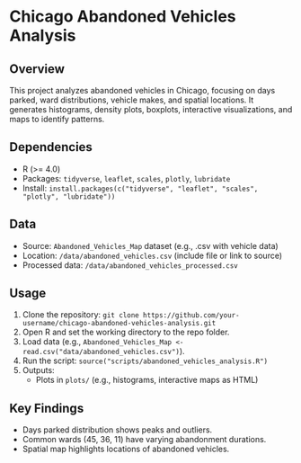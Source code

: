 # Chicago Abandoned Vehicles Analysis

## Overview
This project analyzes abandoned vehicles in Chicago, focusing on days parked, ward distributions, vehicle makes, and spatial locations. It generates histograms, density plots, boxplots, interactive visualizations, and maps to identify patterns.

## Dependencies
- R (>= 4.0)
- Packages: `tidyverse`, `leaflet`, `scales`, `plotly`, `lubridate`
- Install: `install.packages(c("tidyverse", "leaflet", "scales", "plotly", "lubridate"))`

## Data
- Source: `Abandoned_Vehicles_Map` dataset (e.g., .csv with vehicle data)
- Location: `/data/abandoned_vehicles.csv` (include file or link to source)
- Processed data: `/data/abandoned_vehicles_processed.csv`

## Usage
1. Clone the repository: `git clone https://github.com/your-username/chicago-abandoned-vehicles-analysis.git`
2. Open R and set the working directory to the repo folder.
3. Load data (e.g., `Abandoned_Vehicles_Map <- read.csv("data/abandoned_vehicles.csv")`).
4. Run the script: `source("scripts/abandoned_vehicles_analysis.R")`
5. Outputs:
   - Plots in `plots/` (e.g., histograms, interactive maps as HTML)

## Key Findings
- Days parked distribution shows peaks and outliers.
- Common wards (45, 36, 11) have varying abandonment durations.
- Spatial map highlights locations of abandoned vehicles.
